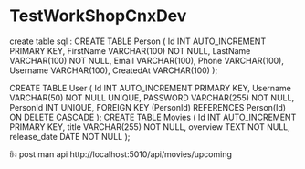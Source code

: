 # TestWorkShopCnxDev

create table sql : 
CREATE TABLE Person (
    Id INT AUTO_INCREMENT PRIMARY KEY,
    FirstName VARCHAR(100) NOT NULL,
    LastName VARCHAR(100) NOT NULL,
    Email VARCHAR(100),
    Phone VARCHAR(100),
    Username VARCHAR(100),
    CreatedAt VARCHAR(100)
);

CREATE TABLE User (
    Id INT AUTO_INCREMENT PRIMARY KEY,
    Username VARCHAR(50) NOT NULL UNIQUE,
    PASSWORD VARCHAR(255) NOT NULL,
    PersonId INT UNIQUE,
    FOREIGN KEY (PersonId) REFERENCES Person(Id) ON DELETE CASCADE
);
CREATE TABLE Movies (
    Id INT AUTO_INCREMENT PRIMARY KEY,
    title VARCHAR(255) NOT NULL,
    overview TEXT NOT NULL,
    release_date DATE NOT NULL
);


ยิง post man api 
http://localhost:5010/api/movies/upcoming
